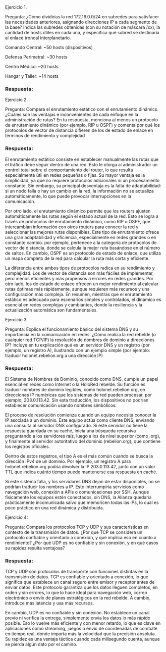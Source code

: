 Ejercicio 1. 


Pregunta: ¿Cómo dividirías la red 172.16.0.0/24 en subredes para satisfacer las necesidades anteriores, asignando direcciones IP a cada segmento de la base? Indica las subredes obtenidas (con su notación de máscara /xx), la cantidad de hosts útiles en cada una, y especifica qué subred se destinaría al enlace troncal interplanetario.


Comando Central: ~50 hosts (dispositivos)

Defensa Perimetral: ~30 hosts

Centro Médico: ~20 hosts

Hangar y Taller: ~14 hosts


### Respuesta:


Ejercicio 2.


Pregunta: Compara el enrutamiento estático con el enrutamiento dinámico. ¿Cuáles son las ventajas e inconvenientes de cada enfoque en la administración de rutas? En tu respuesta, menciona al menos un protocolo de enrutamiento dinámico (por ejemplo, RIP u OSPF) y comenta por qué los protocolos de vector de distancia difieren de los de estado de enlace en términos de rendimiento y complejidad​


### Respuesta:

El enrutamiento estático consiste en establecer manualmente las rutas que el tráfico debe seguir dentro de una red. Esto le otorga al administrador un control total sobre el comportamiento del router, lo que resulta especialmente útil en redes pequeñas o fijas. Su mayor ventaja es la simplicidad, ya que no requiere protocolos adicionales ni un procesamiento constante. Sin embargo, su principal desventaja es la falta de adaptabilidad: si un nodo falla o hay un cambio en la red, la información no se actualiza automáticamente, lo que puede provocar interrupciones en la comunicación.

Por otro lado, el enrutamiento dinámico permite que los routers ajusten automáticamente las rutas según el estado actual de la red. Esto se logra a través de protocolos de enrutamiento dinámico, como RIP o OSPF, que intercambian información con otros routers para conocer la red y seleccionar las mejores rutas disponibles. Este tipo de enrutamiento ofrece una gran adaptabilidad y eficiencia, especialmente en redes grandes o en constante cambio. por ejemplo, pertenece a la categoría de protocolos de vector de distancia, donde se calcula la mejor ruta basándose en el número de saltos. En cambio, OSPF es un protocolo de estado de enlace, que utiliza un mapa completo de la red para calcular la ruta más corta y eficiente.

La diferencia entre ambos tipos de protocolos radica en su rendimiento y complejidad. Los de vector de distancia son más fáciles de implementar, pero menos eficientes y más propensos a errores en redes grandes. Por otro lado, los de estado de enlace ofrecen un mejor rendimiento al calcular rutas óptimas más rápidamente, aunque requieren más recursos y una configuración más compleja. En resumen, mientras que el enrutamiento estático es adecuado para escenarios simples y controlados, el dinámico es esencial en redes complejas y cambiantes, donde la resiliencia y la actualización automática son fundamentales.


Ejercicio 3.

Pregunta: Explica el funcionamiento básico del sistema DNS y su importancia en la comunicación en redes. ¿Cómo realiza la red rebelde (o cualquier red TCP/IP) la resolución de nombres de dominio a direcciones IP? Incluye en tu explicación qué es un servidor DNS y un registro (por ejemplo, un registro A), ilustrando con un ejemplo simple (por ejemplo: traducir holonet.rebelion.org a una dirección IP)​

### Respuesta:

El Sistema de Nombres de Dominio, conocido como DNS, cumple un papel esencial en redes como Internet o la HoloRed rebelde. Su función es traducir nombres de dominio legibles, como holonet.rebelion.org, en direcciones IP numéricas que los sistemas de red pueden procesar, por ejemplo, 203.0.113.42. Sin esta traducción, los dispositivos no podrían establecer comunicación usando nombres simbólicos.

El proceso de resolución comienza cuando un equipo necesita conocer la IP asociada a un dominio. Este equipo actúa como cliente DNS, enviando una consulta al servidor DNS configurado. Si este servidor no tiene la respuesta guardada en su caché, inicia una búsqueda recursiva preguntando a los servidores raíz, luego a los de nivel superior (como .org), y finalmente al servidor autoritativo del dominio (rebelion.org), que contiene los registros oficiales.

Dentro de estos registros, el tipo A es el más común cuando se busca la dirección IPv4 de un dominio. Por ejemplo, un registro A para holonet.rebelion.org podría devolver la IP 203.0.113.42, junto con un valor TTL que indica cuánto tiempo puede mantenerse esa respuesta en caché.

Si este sistema falla, y los servidores DNS dejan de estar disponibles, no se podrían traducir los nombres a IP. Esto interrumpiría servicios como navegación web, conexión a APIs o comunicaciones por SSH. Aunque físicamente los equipos estén conectados, sin DNS, la Alianza quedaría prácticamente incomunicada salvo que memoricen todas las IPs, lo cual es poco práctico en una red dinámica y distribuida.


Ejercicio 4: 

Pregunta: Compara los protocolos TCP y UDP y sus características en contexto de la transmisión de datos. ¿Por qué TCP se considera un protocolo confiable y orientado a conexión, y qué implica eso en cuanto a rendimiento? ¿Por qué UDP es no confiable y sin conexión, y en qué casos su rapidez resulta ventajosa?​

### Respuesta:

TCP y UDP son protocolos de transporte con funciones distintas en la transmisión de datos. TCP es confiable y orientado a conexión, lo que significa que establece un canal seguro entre emisor y receptor antes de enviar datos. Este protocolo garantiza que los datos lleguen completos, en orden y sin errores, lo que lo hace ideal para navegación web, correo electrónico o envío de planes estratégicos en la red rebelde. A cambio, introduce más latencia y usa más recursos.

En cambio, UDP es no confiable y sin conexión. No establece un canal previo ni verifica la entrega, simplemente envía los datos lo más rápido posible. Eso lo vuelve más eficiente y con menor retardo, lo que es clave en aplicaciones como streaming, juegos o envío de coordenadas de combate en tiempo real, donde importa más la velocidad que la precisión absoluta. Su rapidez es una ventaja táctica cuando cada milisegundo cuenta, aunque se pierda algún dato por el camino.
